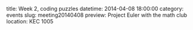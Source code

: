 title: Week 2, coding puzzles 
datetime: 2014-04-08 18:00:00
category: events
slug: meeting20140408
preview: Project Euler with the math club
location: KEC 1005
